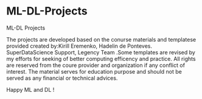 # ML-DL-Projects
ML-DL Projects

The projects are developed based on the conurse materials and templatese provided created by:Kirill Eremenko, Hadelin de Ponteves. SuperDataScience Support, Legency Team
.Some templates are revised by my efforts for seeking of better computing efficency and practice. All rights are reserved from the coure provider and organization if any conflict of interest. The material serves for education purpose and should not be served as any financial or technical advices.

Happy ML and DL !
